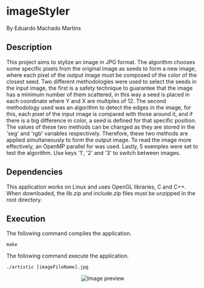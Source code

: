 # imageStyler
By Eduardo Machado Martins
## Description
This project aims to stylize an image in JPG format. The algorithm chooses some specific pixels from the original image as seeds to form a new image, where each pixel of the output image must be composed of the color of the closest seed. Two different methodologies were used to select the seeds in the input image, the first is a safety technique to guarantee that the image has a minimum number of them scattered, in this way a seed is placed in each coordinate where Y and X are multiples of 12. The second methodology used was an algorithm to detect the edges in the image, for this, each pixel of the input image is compared with those around it, and if there is a big difference in color, a seed is defined for that specific position. The values ​​of these two methods can be changed as they are stored in the 'seg' and 'rgb' variables respectively. Therefore, these two methods are applied simultaneously to form the output image. To read the image more effectively, an OpenMP parallel for was used. Lastly, 5 exemples were set to test the algorithm. Use keys '1', '2' and '3' to switch between images.
## Dependencies
This application works on Linux and uses OpenGL libraries, C and C++. When downloaded, the lib.zip and include.zip files must be unzipped in the root directory.
## Execution
The following command compiles the application.
```
make
```
The following command execute the application.
```
./artistic [imageFileName].jpg
```
<div align="center">  
  <img src="https://cdn.discordapp.com/attachments/1076157666986049598/1076178984817135657/imgsty.png" alt="Image preview" /> 
</div>
